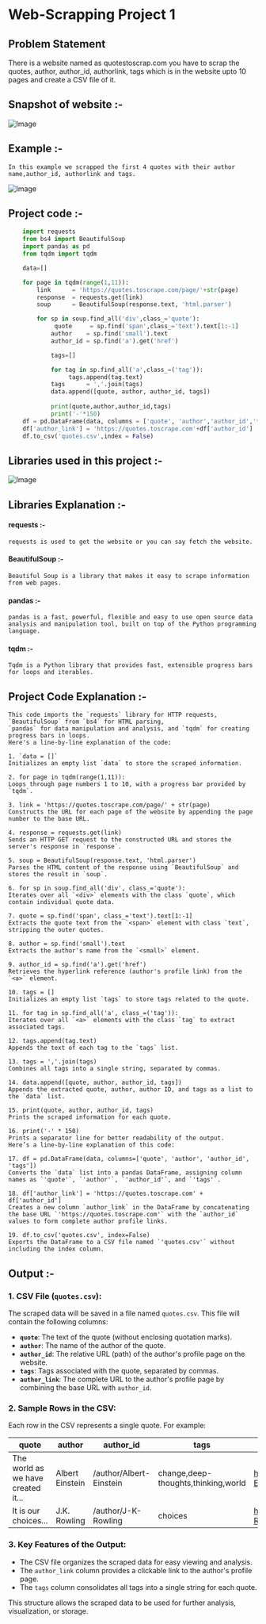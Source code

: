 # Web-Scrapping Project 1

## Problem Statement

There is a website named as quotestoscrap.com you have to scrap the quotes, author, author_id, authorlink, tags which is in the website upto 10 pages and create a CSV file of it.
## Snapshot of website :-
![Image](https://github.com/user-attachments/assets/10005eeb-7ecc-410e-aa50-02e7be1d0191)

## Example :-
    In this example we scrapped the first 4 quotes with their author name,author_id, authorlink and tags.

![Image](https://github.com/user-attachments/assets/e52963a8-bbdd-4e2e-be9c-e282777ecc1b)

## Project code :-
```python
    import requests 
    from bs4 import BeautifulSoup
    import pandas as pd
    from tqdm import tqdm 

    data=[]

    for page in tqdm(range(1,11)):
        link      = 'https://quotes.toscrape.com/page/'+str(page)
        response  = requests.get(link)
        soup      = BeautifulSoup(response.text, 'html.parser')

        for sp in soup.find_all('div',class_='quote'):
             quote     = sp.find('span',class_='text').text[1:-1]
            author    = sp.find('small').text
            author_id = sp.find('a').get('href')

            tags=[]

            for tag in sp.find_all('a',class_=('tag')):
                 tags.append(tag.text)
            tags      = ','.join(tags)
            data.append([quote, author, author_id, tags])
            
            print(quote,author,author_id,tags)
            print('-'*150)
    df = pd.DataFrame(data, columns = ['quote', 'author','author_id','tags'])
    df['author_link'] = 'https://quotes.toscrape.com'+df['author_id']
    df.to_csv('quotes.csv',index = False)
```
## Libraries used in this project :-

![Image](https://github.com/user-attachments/assets/8ec5108f-a0e3-4976-a253-f6ba8dc11761)

## Libraries Explanation :-

#### requests :- 
    requests is used to get the website or you can say fetch the website. 

#### BeautifulSoup :- 
    Beautiful Soup is a library that makes it easy to scrape information from web pages.

#### pandas :-
    pandas is a fast, powerful, flexible and easy to use open source data analysis and manipulation tool, built on top of the Python programming language.
#### tqdm :-
    Tqdm is a Python library that provides fast, extensible progress bars for loops and iterables.

## Project Code Explanation :-

    This code imports the `requests` library for HTTP requests,
    `BeautifulSoup` from `bs4` for HTML parsing,
    `pandas` for data manipulation and analysis, and `tqdm` for creating progress bars in loops.
    Here's a line-by-line explanation of the code:

    1. `data = []`  
    Initializes an empty list `data` to store the scraped information.

    2. for page in tqdm(range(1,11)): 
    Loops through page numbers 1 to 10, with a progress bar provided by `tqdm`.

    3. link = 'https://quotes.toscrape.com/page/' + str(page)  
    Constructs the URL for each page of the website by appending the page number to the base URL.

    4. response = requests.get(link) 
    Sends an HTTP GET request to the constructed URL and stores the server's response in `response`.

    5. soup = BeautifulSoup(response.text, 'html.parser')  
    Parses the HTML content of the response using `BeautifulSoup` and stores the result in `soup`.

    6. for sp in soup.find_all('div', class_='quote'):  
    Iterates over all `<div>` elements with the class `quote`, which contain individual quote data.

    7. quote = sp.find('span', class_='text').text[1:-1]  
    Extracts the quote text from the `<span>` element with class `text`, stripping the outer quotes.

    8. author = sp.find('small').text  
    Extracts the author's name from the `<small>` element.

    9. author_id = sp.find('a').get('href')  
    Retrieves the hyperlink reference (author's profile link) from the `<a>` element.

    10. tags = []  
    Initializes an empty list `tags` to store tags related to the quote.

    11. for tag in sp.find_all('a', class_=('tag')):  
    Iterates over all `<a>` elements with the class `tag` to extract associated tags.

    12. tags.append(tag.text)  
    Appends the text of each tag to the `tags` list.

    13. tags = ','.join(tags)  
    Combines all tags into a single string, separated by commas.

    14. data.append([quote, author, author_id, tags])  
    Appends the extracted quote, author, author ID, and tags as a list to the `data` list.

    15. print(quote, author, author_id, tags)  
    Prints the scraped information for each quote.

    16. print('-' * 150)  
    Prints a separator line for better readability of the output.
    Here’s a line-by-line explanation of this code:

    17. df = pd.DataFrame(data, columns=['quote', 'author', 'author_id', 'tags'])  
    Converts the `data` list into a pandas DataFrame, assigning column names as `'quote'`, `'author'`, `'author_id'`, and `'tags'`.

    18. df['author_link'] = 'https://quotes.toscrape.com' + df['author_id']  
    Creates a new column `author_link` in the DataFrame by concatenating the base URL `'https://quotes.toscrape.com'` with the `author_id` values to form complete author profile links.

    19. df.to_csv('quotes.csv', index=False)  
    Exports the DataFrame to a CSV file named `'quotes.csv'` without including the index column.
## Output :- 

### 1. CSV File (`quotes.csv`):  
   The scraped data will be saved in a file named `quotes.csv`. This file will contain the following columns:  
   - **`quote`**: The text of the quote (without enclosing quotation marks).  
   - **`author`**: The name of the author of the quote.  
   - **`author_id`**: The relative URL (path) of the author's profile page on the website.  
   - **`tags`**: Tags associated with the quote, separated by commas.  
   - **`author_link`**: The complete URL to the author's profile page by combining the base URL with `author_id`.

### 2. Sample Rows in the CSV:  
   Each row in the CSV represents a single quote. For example:

   | quote                                  | author        | author_id        | tags            | author_link                               |
   |----------------------------------------|---------------|------------------|-----------------|-------------------------------------------|
   | The world as we have created it...     | Albert Einstein | /author/Albert-Einstein | change,deep-thoughts,thinking,world | https://quotes.toscrape.com/author/Albert-Einstein |
   | It is our choices...                   | J.K. Rowling  | /author/J-K-Rowling | choices       | https://quotes.toscrape.com/author/J-K-Rowling |

### 3. Key Features of the Output:  
   - The CSV file organizes the scraped data for easy viewing and analysis.  
   - The `author_link` column provides a clickable link to the author's profile page.  
   - The `tags` column consolidates all tags into a single string for each quote.

This structure allows the scraped data to be used for further analysis, visualization, or storage.

